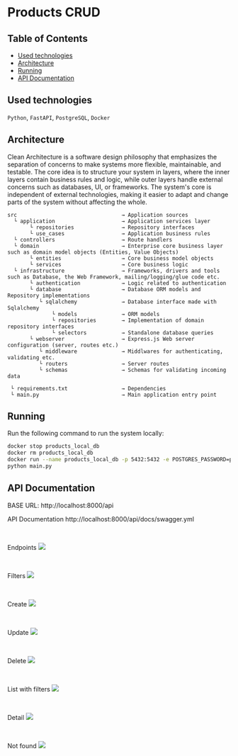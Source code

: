 # Products CRUD


## Table of Contents
- [Used technologies](#-used-technologies)
- [Architecture](#-architecture)
- [Running](#-running)
- [API Documentation](#-api-documentation)

## Used technologies

`Python`, `FastAPI`, `PostgreSQL`, `Docker`

## Architecture

Clean Architecture is a software design philosophy that emphasizes 
the separation of concerns to make systems more flexible, 
maintainable, and testable. The core idea is to structure your 
system in layers, where the inner layers contain business rules and 
logic, while outer layers handle external concerns such as databases, 
UI, or frameworks. The system's core is independent of external 
technologies, making it easier to adapt and change parts of the 
system without affecting the whole.


```
src                                 → Application sources 
  └ application                     → Application services layer
       └ repositories               → Repository interfaces
       └ use_cases                  → Application business rules 
  └ controllers                     → Route handlers
  └ domain                          → Enterprise core business layer such as domain model objects (Entities, Value Objects)
       └ entities                   → Core business model objects
       └ services                   → Core business logic
  └ infrastructure                  → Frameworks, drivers and tools such as Database, the Web Framework, mailing/logging/glue code etc.
       └ authentication             → Logic related to authentication
       └ database                   → Database ORM models and Repository implementations
          └ sqlalchemy              → Database interface made with Sqlalchemy
              └ models              → ORM models
              └ repositories        → Implementation of domain repository interfaces
              └ selectors           → Standalone database queries
       └ webserver                  → Express.js Web server configuration (server, routes etc.)
          └ middleware              → Middlwares for authenticating, validating etc.
          └ routers                 → Server routes
          └ schemas                 → Schemas for validating incoming data

 └ requirements.txt                 → Dependencies
 └ main.py                          → Main application entry point
```

## Running

Run the following command to run the system locally:
```sh
docker stop products_local_db
docker rm products_local_db
docker run --name products_local_db -p 5432:5432 -e POSTGRES_PASSWORD=products -e POSTGRES_DB=products_db -e POSTGRES_USER=products_admin -d postgres:14
python main.py
```

## API Documentation

BASE URL: http://localhost:8000/api

API Documentation http://localhost:8000/api/docs/swagger.yml

<br>

Endpoints
![](./img/1.png)

<br>

Filters
![](./img/2.png)

<br>

Create
![](./img/post.png)

<br>

Update
![](./img/put.png)

<br>

Delete
![](./img/del.png)

<br>

List with filters
![](./img/list.png)

<br>

Detail
![](./img/detail.png)

<br>

Not found
![](./img/notfound.png)
